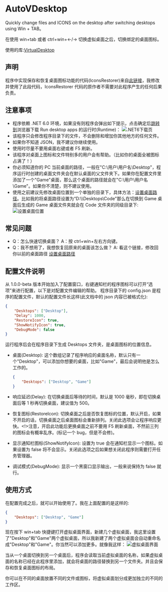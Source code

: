 # AutoVDesktop

Quickly change files and ICONS on the desktop after switching desktops using Win + TAB。

在使用 win+tab 或者 ctrl+win+←/→ 切换虚拟桌面之后，切换绑定的桌面图标。

使用的库:[VirtualDesktop](https://github.com/Grabacr07/VirtualDesktop)

## 声明

程序中实现保存和恢复桌面图标功能的代码(IconsRestorer)来自[此链接](https://www.codeproject.com/Articles/639486/Save-and-Restore-Icon-Positions-on-Desktop?msg=5864404#xx5864404xx)，我修改并使用了此段代码，IconsRestorer 代码的原作者不需要对此程序产生的任何后果负责。

## 注意事项

-   程序依赖 .NET 6.0 环境，如果没有则程序会弹出如下提示，点击确定后[跳转到](https://dotnet.microsoft.com/zh-cn/download/dotnet/6.0/runtime?cid=getdotnetcore)浏览器下载 Run desktop apps 的运行时(Runtime)：
    ![.NET6下载页](https://files.catbox.moe/8y0pcr.png)
-   该程序只会修改程序目录下的文件，不会删除和增加你其他地方的任何文件。
-   如果你不知道 JSON，我不建议你继续使用。
-   使用时尽量不要用桌面右键或者 F5 刷新。
-   该程序对桌面上图标和文件特别多的用户会有帮助。（比如你的桌面全被图标占满了！）
-   你必须知道你的 PC 当前桌面的路径，一般在"C:\用户\用户名\Desktop"，程序运行时创建的桌面文件夹会在默认桌面的父文件夹下。如果你在配置文件里添加了一个"Game"桌面，那么这个桌面的路径就会在"C:\用户\用户名\Game"。如果你不清楚，则不建议使用。
-   使用之前建议先修改桌面位置到一个单独的目录下，具体方法：[设置桌面路径](https://zhuanlan.zhihu.com/p/78243921)。比如我的将桌面路径设置为“D:\\\\Desktops\Code"那么在切换到 Game 桌面后生成的 Game 桌面文件夹就会在 Code 文件夹的同级目录下:
    ![设置桌面位置](https://files.catbox.moe/udwv1h.png)

## 常见问题

-   Q：怎么快速切换桌面？ A：按 ctrl+win+左右方向键。
-   Q：我不想用了，我想恢复回原来的桌面该怎么做？ A: 看这个链接，修改回你以前的桌面路径 [设置桌面路径](https://zhuanlan.zhihu.com/p/78243921)

## 配置文件说明

从 1.0.0-beta 版本开始加入了配置窗口，右键通知栏的程序图标可以打开“选项”来进行配置，以下是对配置文件编辑的帮助。
程序目录下的 config.json 是程序的配置文件，默认的配置文件长这样(此文档中的 json 内容已被格式化):

```json
{
    "Desktops": ["Desktop"],
    "Delay": 1000,
    "RestoreIcon": true,
    "ShowNotifyIcon": true,
    "DebugMode": false
}
```

运行程序后会在程序目录下生成 Desktops 文件夹，是桌面图标的位置信息。

-   桌面(Desktop): 这个数组记录了程序响应的桌面名称，默认只有一个"Desktop"，可以添加你想要的桌面，比如"Game"，最后会说明他是怎么工作的。

    ```json
    {
        "Desktops": ["Desktop", "Game"]
    }
    ```

-   响应延迟(Delay): 在切换桌面后等待的时间，默认是 1000 毫秒，即在切换桌面后等 1 秒再切换桌面，建议值为 500。
-   恢复图标(RestoreIcon): 切换桌面之后是否恢复图标的位置，默认开启，如果不开启的话，切换桌面之后桌面图标会重新排列。关闭此选项会让程序响应更快。<!>注意，开启此功能后更换桌面之前不要用 F5 刷新桌面，不然前三列的图标会有概率乱序。(标记一个 bug，但是不会修)。
-   显示通知栏图标(ShowNotifyIcon): 设置为 true 会在通知栏显示一个图标。如果设置为 false 将不会显示。关闭此选项之后如果想关闭此程序则需要打开任务管理器。
-   调试模式(DebugMode): 显示一个黑窗口显示输出，一般来说保持为 false 就行。

## 使用方式

在配置完成之后，就可以开始使用了。我在上面配置的是这样的:

```json
{
    "Desktops": ["Desktop", "Game"]
}
```

现在按下 win+tab 快捷键打开虚拟桌面界面，新建几个虚拟桌面，我这里设置了"Desktop"和"Game"两个虚拟桌面，所以我新建了两个虚拟桌面会自动重命名成"Desktop"和"Game"。你当然可以添加更多。就像我这样：
![虚拟桌面界面](https://files.catbox.moe/6dvers.png)

当从一个桌面切换到另一个桌面后，程序会读取当前虚拟桌面的名称，如果虚拟桌面的名称已经在此程序里添加，就会将桌面的路径替换到另一个文件夹。并且会保存和恢复桌面图标的布局。

你可以在不同的桌面放置不同的文件或图标，将虚拟桌面划分成更加独立的不同的工作区。
